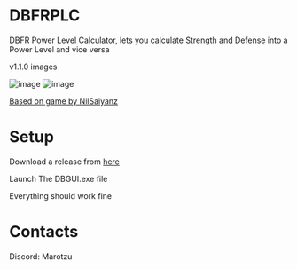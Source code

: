 # DBFRPLC
DBFR Power Level Calculator, lets you calculate Strength and Defense into a Power Level and vice versa

v1.1.0 images

![image](https://github.com/Marotzu/DBFRPLC/assets/71235722/b981d6c0-b084-4879-a608-ea7b3f6d9ee9) ![image](https://github.com/Marotzu/DBFRPLC/assets/71235722/cc0c9d00-313a-4970-9df3-aa5573b96d37)




[Based on game by NilSaiyanz](https://www.roblox.com/games/298400657/Part-1-75-3-Dragon-Ball-Final-Remastered)

# Setup
Download a release from [here](https://github.com/Marotzu/DBFRPLC/releases)

Launch The DBGUI.exe file

Everything should work fine
# Contacts
Discord: Marotzu
